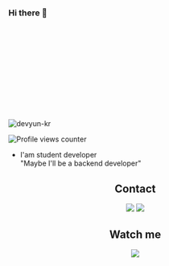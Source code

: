 ### Hi there 👋

<p align="left"> 
  <img src="https://github-readme-stats.vercel.app/api?username=yunseong-dev&custom_title=Yunseong's%20GitHub%20statistics&show_icons=true&theme=shadow_green&rank_icon=percentile&include_all_commits=true&theme=transparent" alt="devyun-kr" />&nbsp;&nbsp;<img height="200px">
</p>

![Profile views counter](https://komarev.com/ghpvc/?username=devyun-kr-git&style=flat-square)

- I'am student developer<br>
"Maybe I'll be a backend developer"
   

<div align="center">
  <h2>Contact</h2>
    <a href="https://www.instagram.com/its_yunseong" target="_blank"><img src="https://img.shields.io/badge/Instagram-E4405F?style=flat-square&logo=Instagram&logoColor=white" target="_blank"/></a>
    <a href="https://discord.com/users/839504073304440862" target="_blank"><img src="https://img.shields.io/badge/Discord-5865F2?style=flat-square&logo=Discord&logoColor=white" target="_blank"/></a>
</div>

<div align="center">
  <h2>Watch me</h2>
    <a href="https://yunseong-kr.notion.site/e0a6f6fd4e364dfcb87d69c8045b9d37?pvs=4" target="_blank"><img src="https://img.shields.io/badge/Notion-000000?style=flat-square&logo=Notion&logoColor=white" target="_blank"/></a>
</div>

